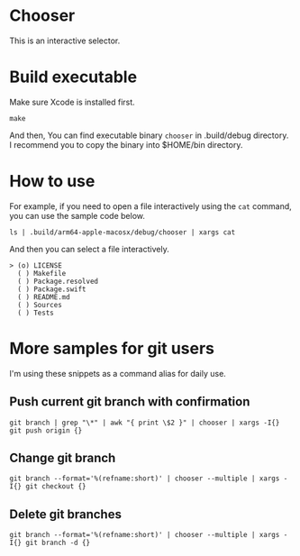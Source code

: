 # Chooser

This is an interactive selector.

# Build executable

Make sure Xcode is installed first.

```
make
```

And then, You can find executable binary `chooser` in .build/debug directory.  
I recommend you to copy the binary into $HOME/bin directory.

# How to use

For example, if you need to open a file interactively using the `cat` command, you can use the sample code below.

```
ls | .build/arm64-apple-macosx/debug/chooser | xargs cat
```

And then you can select a file interactively.

```
> (o) LICENSE
  ( ) Makefile
  ( ) Package.resolved
  ( ) Package.swift
  ( ) README.md
  ( ) Sources
  ( ) Tests

```

# More samples for git users

I'm using these snippets as a command alias for daily use.

## Push current git branch with confirmation

```
git branch | grep "\*" | awk "{ print \$2 }" | chooser | xargs -I{} git push origin {}
```

## Change git branch

```
git branch --format='%(refname:short)' | chooser --multiple | xargs -I{} git checkout {}
```

## Delete git branches

```
git branch --format='%(refname:short)' | chooser --multiple | xargs -I{} git branch -d {}
```

